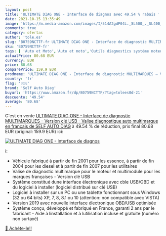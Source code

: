 ```yaml
---
layout: post
title: 'ULTIMATE DIAG ONE - Interface de diagnos avec 49.54 % rabais '
date: 2021-10-15 13:35:49
image: 'https://m.media-amazon.com/images/I/514A2gdP04L._SL500_._SL400_.jpg'
comments: true
category: ofertas
author: 'tole.es'
slug: 'B0759NCTTF-fr ULTIMATE DIAG ONE - Interface de diagnostic MULTIMARQUES –...'
sku: 'B0759NCTTF-fr'
tags: [ 'Auto et Moto','Auto et moto','Outils diagnostics système moteur OBD-II','Outils et dépannage','Outils moteur','self auto diag', ]
actualPrice: 80.68 EUR
currency: EUR
price: 80.68
comparePrice: 159.9 EUR
prodname: 'ULTIMATE DIAG ONE - Interface de diagnostic MULTIMARQUES – Version clé USB - Valise diagnostique auto multimarque en francais de SELF AUTO DIAG'
country: 'fr'
flag: '🇫🇷'
brand: 'Self Auto Diag'
buyurl: 'https://www.amazon.fr/dp/B0759NCTTF/?tag=tolees0d-21'
descuento: '49.54'
average: '80.68'
---
```


C'est en vente [ULTIMATE DIAG ONE - Interface de diagnostic MULTIMARQUES – Version clé USB - Valise diagnostique auto multimarque en francais de SELF AUTO DIAG](https://www.amazon.fr/dp/B0759NCTTF/?tag=tolees0d-21)  à  49.54 % de réduction, prix final  80.68 EUR (original: 159.9 EUR) ici:

[![ULTIMATE DIAG ONE - Interface de diagnos](https://m.media-amazon.com/images/I/514A2gdP04L._SL500_._SL400_.jpg)](https://www.amazon.fr/dp/B0759NCTTF/?tag=tolees0d-21)

ℹ️:

- Véhicule fabriqué à partir de fin 2001 pour les essence, à partir de fin 2004 pour les diesel et à partir de fin 2007 pour les utilitaires
- Valise de diagnostic multimarque pour le moteur et multimodule pour les marques françaises – Version clé USB
- Système constitué dune interface électronique avec cble USB/OBD et du logiciel à installer (logiciel distribué sur clé USB)
- Logiciel à installer sur un PC ou une tablette fonctionnant sous Windows (32 ou 64 bits) XP, 7, 8, 8.1 ou 10 (attention: non compatible avec VISTA)
- Version 2019 avec nouvelle interface électronique OBD/USB optimisée
- Système conçu, développé et fabriqué en France, garanti 2 ans par le fabricant - Aide à linstallation et à lutilisation incluse et gratuite (numéro non surtaxé)

[🛒 Achète-le!!](https://www.amazon.fr/dp/B0759NCTTF/?tag=tolees0d-21)

